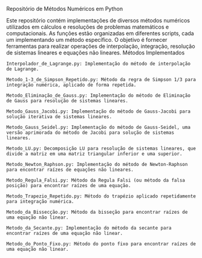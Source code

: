 Repositório de Métodos Numéricos em Python

Este repositório contém implementações de diversos métodos numéricos utilizados em cálculos e resoluções de problemas matemáticos e computacionais. As funções estão organizadas em diferentes scripts, cada um implementando um método específico. O objetivo é fornecer ferramentas para realizar operações de interpolação, integração, resolução de sistemas lineares e equações não lineares.
Métodos Implementados

    Interpolador_de_Lagrange.py: Implementação do método de interpolação de Lagrange.

    Metodo_1-3_de_Simpson_Repetido.py: Método da regra de Simpson 1/3 para integração numérica, aplicado de forma repetida.

    Metodo_Eliminação_de_Gauss.py: Implementação do método de Eliminação de Gauss para resolução de sistemas lineares.

    Metodo_Gauss_Jacobi.py: Implementação do método de Gauss-Jacobi para solução iterativa de sistemas lineares.

    Metodo_Gauss_Seidel.py: Implementação do método de Gauss-Seidel, uma versão aprimorada do método de Jacobi para solução de sistemas lineares.

    Metodo_LU.py: Decomposição LU para resolução de sistemas lineares, que divide a matriz em uma matriz triangular inferior e uma superior.

    Metodo_Newton_Raphson.py: Implementação do método de Newton-Raphson para encontrar raízes de equações não lineares.

    Metodo_Regula_Falsi.py: Método da Regula Falsi (ou método da falsa posição) para encontrar raízes de uma equação.

    Metodo_Trapezio_Repetido.py: Método do trapézio aplicado repetidamente para integração numérica.

    Metodo_da_Bissecção.py: Método da bisseção para encontrar raízes de uma equação não linear.

    Metodo_da_Secante.py: Implementação do método da secante para encontrar raízes de uma equação não linear.

    Metodo_do_Ponto_Fixo.py: Método do ponto fixo para encontrar raízes de uma equação não linear.
